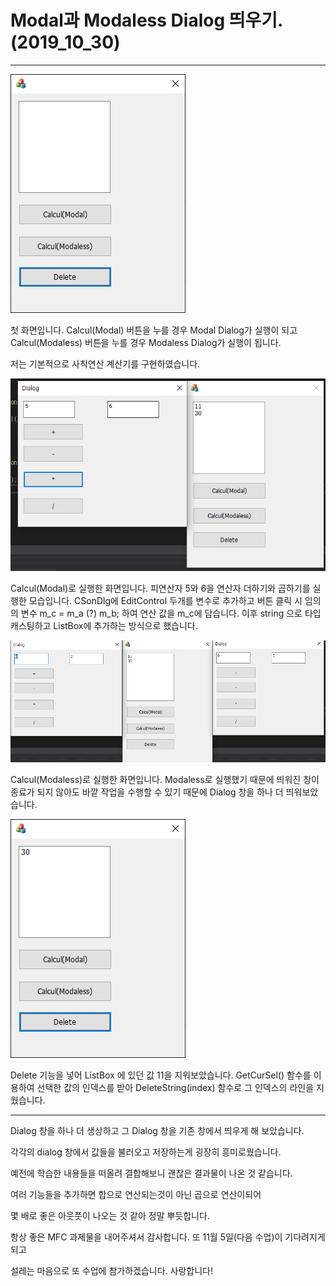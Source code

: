 # Modal과 Modaless Dialog 띄우기. (2019_10_30)


------------------------------------------------------------------------------------------------------------

![first](./img/first.PNG)

첫 화면입니다.
Calcul(Modal) 버튼을 누를 경우 Modal Dialog가 실행이 되고
Calcul(Modaless) 버튼을 누를 경우 Modaless Dialog가 실행이 됩니다.

저는 기본적으로 사칙연산 계산기를 구현하였습니다.


![second](./img/second.PNG)

Calcul(Modal)로 실행한 화면입니다.
피연산자 5와 6을
연산자 더하기와 곱하기를 실행한 모습입니다.
CSonDlg에 EditControl 두개를 변수로 추가하고
버튼 클릭 시 임의의 변수 m_c = m_a (?) m_b; 하여
연산 값을 m_c에 담습니다. 이후 string 으로 타입 캐스팅하고
ListBox에 추가하는 방식으로 했습니다.


![cap3](./img/cap3.PNG)

Calcul(Modaless)로 실행한 화면입니다.
Modaless로 실행했기 때문에 띄워진 창이 종료가 되지 않아도 바깥 작업을 수행할 수 있기 때문에
Dialog 창을 하나 더 띄워보았습니다.


![cap4](./img/cap4.PNG)

Delete 기능을 넣어 ListBox 에 있던 값 11을 지워보았습니다.
GetCurSel() 함수를 이용하여 선택한 값의 인덱스를 받아 
DeleteString(index) 함수로 그 인덱스의 라인을 지웠습니다. 

------------------------------------------------------------------------------------------------------------

Dialog 창을 하나 더 생상하고 그 Dialog 창을 기존 창에서 띄우게 해 보았습니다.

각각의 dialog 창에서 값들을 불러오고 저장하는게 굉장히 흥미로웠습니다.

예전에 학습한 내용들을 떠올려 결합해보니 괜찮은 결과물이 나온 것 같습니다.

여러 기능들을 추가하면 합으로 연산되는것이 아닌 곱으로 연산이되어

몇 배로 좋은 아웃풋이 나오는 것 같아 정말 뿌듯합니다.

항상 좋은 MFC 과제물을 내어주셔서 감사합니다. 또 11월 5일(다음 수업)이 기다려지게 되고

설레는 마음으로 또 수업에 참가하겠습니다. 사랑합니다!
